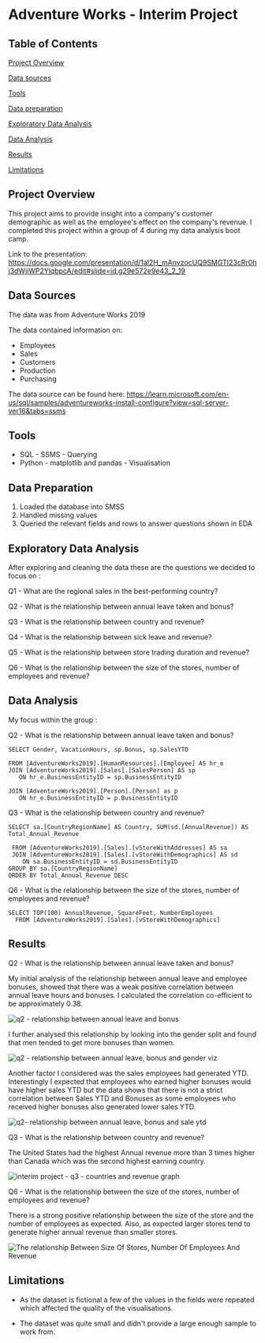 # Adventure Works - Interim Project
## Table of Contents 
[Project Overview](#project-overview)

[Data sources](#data-sources)

[Tools](#tools)

[Data preparation](#data-preparation)

[Exploratory Data Analysis](#exploratory-data-analysis)

[Data Analysis](#data-analysis)

[Results](#results)

[Limitations](#limitations)


## Project Overview 

This project aims to provide insight into a company's customer demographic as well as the employee's effect on the company's revenue. I completed this project within a group of 4 during my data analysis boot camp.

Link to the presentation: https://docs.google.com/presentation/d/1al2H_mAnvzocUQ9SMGTI23cRr0hj3dWjiWP2YlqbpcA/edit#slide=id.g29e572e9e43_2_19

## Data Sources
The data was from Adventure Works 2019 

The data contained information on:
- Employees
- Sales 
- Customers
- Production
- Purchasing 

The data source can be found here:  https://learn.microsoft.com/en-us/sql/samples/adventureworks-install-configure?view=sql-server-ver16&tabs=ssms

## Tools
- SQL - SSMS - Querying 
- Python - matplotlib and pandas - Visualisation  


## Data Preparation 
1. Loaded the database into SMSS
2. Handled missing values
3. Queried the relevant fields and rows to answer questions shown in EDA


## Exploratory Data Analysis 
After exploring and cleaning the data these are the questions we decided to focus on : 

Q1 - What are the regional sales in the best-performing country?

Q2 - What is the relationship between annual leave taken and bonus?

Q3 - What is the relationship between country and revenue?

Q4 - What is the relationship between sick leave and revenue?

Q5 - What is the relationship between store trading duration and revenue? 

Q6 - What is the relationship between the size of the stores, number of employees and revenue?


## Data Analysis 
My focus within the group :  

Q2 - What is the relationship between annual leave taken and bonus?

```
SELECT Gender, VacationHours, sp.Bonus, sp.SalesYTD

FROM [AdventureWorks2019].[HumanResources].[Employee] AS hr_e
JOIN [AdventureWorks2019].[Sales].[SalesPerson] AS sp
   ON hr_e.BusinessEntityID = sp.BusinessEntityID

JOIN [AdventureWorks2019].[Person].[Person] as p
   ON hr_e.BusinessEntityID = p.BusinessEntityID
```   

Q3 - What is the relationship between country and revenue?
```
SELECT sa.[CountryRegionName] AS Country, SUM(sd.[AnnualRevenue]) AS Total_Annual_Revenue
      
 FROM [AdventureWorks2019].[Sales].[vStoreWithAddresses] AS sa
 JOIN [AdventureWorks2019].[Sales].[vStoreWithDemographics] AS sd
    ON sa.BusinessEntityID = sd.BusinessEntityID 
GROUP BY sa.[CountryRegionName] 
ORDER BY Total_Annual_Revenue DESC
```

Q6 - What is the relationship between the size of the stores, number of employees and revenue?
```
SELECT TOP(100) AnnualRevenue, SquareFeet, NumberEmployees
  FROM [AdventureWorks2019].[Sales].[vStoreWithDemographics]
```

## Results
Q2 - What is the relationship between annual leave taken and bonus?

My initial analysis of  the relationship between annual leave and employee bonuses, showed that there was a weak positive correlation between annual leave hours and bonuses. I calculated the correlation co-efficient to be approximately 0.38.

![q2 - relationship between annual leave and bonus](https://github.com/Kaeto-nwk/AdventureWorks-/assets/150389314/dc4662a6-8c2f-4678-bc1e-007251d24f96)

I further analysed this relationship by looking into the gender split and found that men tended to get more bonuses than women.

![q2 - relationship between annual leave, bonus and gender viz](https://github.com/Kaeto-nwk/AdventureWorks-/assets/150389314/3b765143-facf-4819-8023-b82cc4d7fdcc)

Another factor I considered was the sales employees had generated YTD. Interestingly I expected that employees who earned higher bonuses would have higher sales YTD but the data shows that there is not a strict correlation between Sales YTD and Bonuses as some employees who received higher bonuses also generated lower sales YTD.

![q2- relationship between annual leave, bonus and sale ytd](https://github.com/Kaeto-nwk/AdventureWorks-/assets/150389314/f63d4750-0742-4021-9457-ae4b320c0a05)


Q3 - What is the relationship between country and revenue?

The United States had the highest Annual revenue more than 3 times higher than Canada which was the second highest earning country.

![interim project - q3 - countries and revenue graph](https://github.com/Kaeto-nwk/AdventureWorks-/assets/150389314/f6132f8e-6920-4301-be04-ecf369a995db)


Q6 - What is the relationship between the size of the stores, number of employees and revenue?

There is a strong positive relationship between the size of the store and the number of employees as expected. Also, as expected larger stores tend to generate higher annual revenue than smaller stores.

![The relationship Between Size Of Stores, Number Of Employees And Revenue](https://github.com/Kaeto-nwk/AdventureWorks-/assets/150389314/a0945a05-14ee-4647-96b7-501cdce461a5)


## Limitations 

- As the dataset is fictional a few of the values in the fields were repeated which affected the quality of the visualisations.

- The dataset was quite small and didn't provide a large enough sample to work from. 

